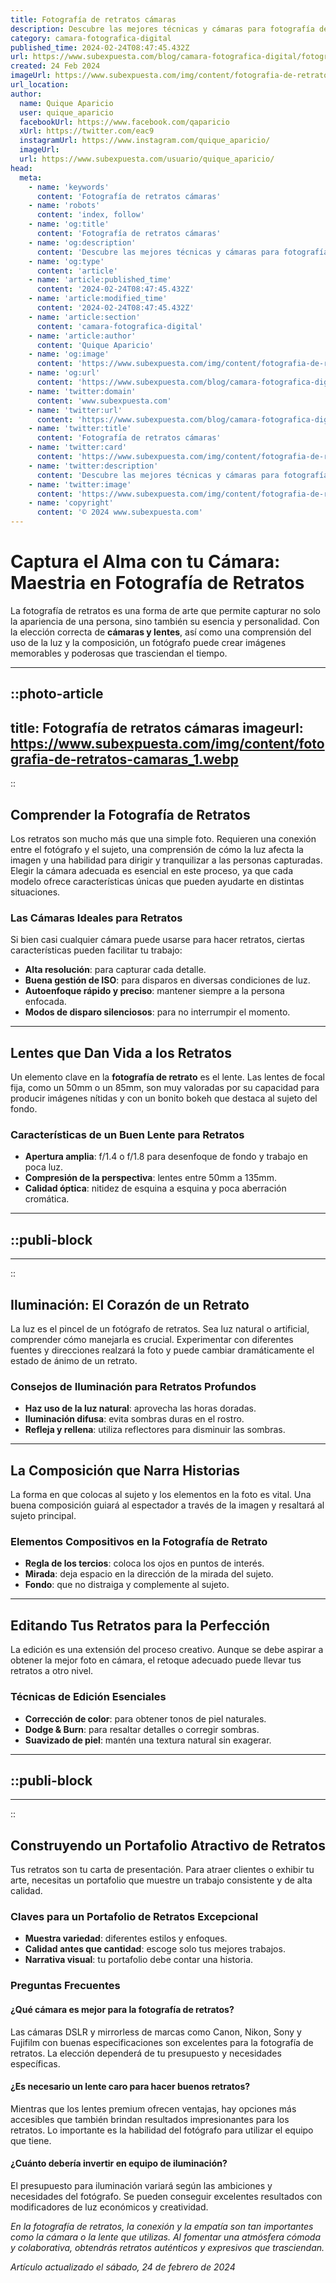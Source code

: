 ```yaml
---
title: Fotografía de retratos cámaras
description: Descubre las mejores técnicas y cámaras para fotografía de retratos que capturan la esencia y belleza única de cada momento.
category: camara-fotografica-digital
published_time: 2024-02-24T08:47:45.432Z
url: https://www.subexpuesta.com/blog/camara-fotografica-digital/fotografia-de-retratos-camaras
created: 24 Feb 2024
imageUrl: https://www.subexpuesta.com/img/content/fotografia-de-retratos-camaras_1.webp
url_location:
author:
  name: Quique Aparicio
  user: quique_aparicio
  facebookUrl: https://www.facebook.com/qaparicio
  xUrl: https://twitter.com/eac9
  instagramUrl: https://www.instagram.com/quique_aparicio/
  imageUrl: 
  url: https://www.subexpuesta.com/usuario/quique_aparicio/
head:
  meta:
    - name: 'keywords'
      content: 'Fotografía de retratos cámaras'
    - name: 'robots'
      content: 'index, follow'
    - name: 'og:title'
      content: 'Fotografía de retratos cámaras'
    - name: 'og:description'
      content: 'Descubre las mejores técnicas y cámaras para fotografía de retratos que capturan la esencia y belleza única de cada momento.'
    - name: 'og:type'
      content: 'article'
    - name: 'article:published_time'
      content: '2024-02-24T08:47:45.432Z'
    - name: 'article:modified_time'
      content: '2024-02-24T08:47:45.432Z'
    - name: 'article:section'
      content: 'camara-fotografica-digital'
    - name: 'article:author'
      content: 'Quique Aparicio'
    - name: 'og:image'
      content: 'https://www.subexpuesta.com/img/content/fotografia-de-retratos-camaras_1.webp'
    - name: 'og:url'
      content: 'https://www.subexpuesta.com/blog/camara-fotografica-digital/fotografia-de-retratos-camaras'
    - name: 'twitter:domain'
      content: 'www.subexpuesta.com'
    - name: 'twitter:url'
      content: 'https://www.subexpuesta.com/blog/camara-fotografica-digital/fotografia-de-retratos-camaras'
    - name: 'twitter:title'
      content: 'Fotografía de retratos cámaras'
    - name: 'twitter:card'
      content: 'https://www.subexpuesta.com/img/content/fotografia-de-retratos-camaras_1.webp'
    - name: 'twitter:description'
      content: 'Descubre las mejores técnicas y cámaras para fotografía de retratos que capturan la esencia y belleza única de cada momento.'
    - name: 'twitter:image'
      content: 'https://www.subexpuesta.com/img/content/fotografia-de-retratos-camaras_1.webp'
    - name: 'copyright'
      content: '© 2024 www.subexpuesta.com'
---
```

# Captura el Alma con tu Cámara: Maestria en Fotografía de Retratos

La fotografía de retratos es una forma de arte que permite capturar no solo la apariencia de una persona, sino también su esencia y personalidad. Con la elección correcta de **cámaras y lentes**, así como una comprensión del uso de la luz y la composición, un fotógrafo puede crear imágenes memorables y poderosas que trasciendan el tiempo.

---


::photo-article
---
title: Fotografía de retratos cámaras
imageurl: https://www.subexpuesta.com/img/content/fotografia-de-retratos-camaras_1.webp
---
::


## Comprender la Fotografía de Retratos

Los retratos son mucho más que una simple foto. Requieren una conexión entre el fotógrafo y el sujeto, una comprensión de cómo la luz afecta la imagen y una habilidad para dirigir y tranquilizar a las personas capturadas. Elegir la cámara adecuada es esencial en este proceso, ya que cada modelo ofrece características únicas que pueden ayudarte en distintas situaciones.

### Las Cámaras Ideales para Retratos

Si bien casi cualquier cámara puede usarse para hacer retratos, ciertas características pueden facilitar tu trabajo:

- **Alta resolución**: para capturar cada detalle.
- **Buena gestión de ISO**: para disparos en diversas condiciones de luz.
- **Autoenfoque rápido y preciso**: mantener siempre a la persona enfocada.
- **Modos de disparo silenciosos**: para no interrumpir el momento.

---

## Lentes que Dan Vida a los Retratos

Un elemento clave en la **fotografía de retrato** es el lente. Las lentes de focal fija, como un 50mm o un 85mm, son muy valoradas por su capacidad para producir imágenes nítidas y con un bonito bokeh que destaca al sujeto del fondo.

### Características de un Buen Lente para Retratos

- **Apertura amplia**: f/1.4 o f/1.8 para desenfoque de fondo y trabajo en poca luz.
- **Compresión de la perspectiva**: lentes entre 50mm a 135mm.
- **Calidad óptica**: nitidez de esquina a esquina y poca aberración cromática.

---


  ::publi-block
  ---
  ---
  ::
  
  
## Iluminación: El Corazón de un Retrato

La luz es el pincel de un fotógrafo de retratos. Sea luz natural o artificial, comprender cómo manejarla es crucial. Experimentar con diferentes fuentes y direcciones realzará la foto y puede cambiar dramáticamente el estado de ánimo de un retrato.

### Consejos de Iluminación para Retratos Profundos

- **Haz uso de la luz natural**: aprovecha las horas doradas.
- **Iluminación difusa**: evita sombras duras en el rostro.
- **Refleja y rellena**: utiliza reflectores para disminuir las sombras.

---

## La Composición que Narra Historias

La forma en que colocas al sujeto y los elementos en la foto es vital. Una buena composición guiará al espectador a través de la imagen y resaltará al sujeto principal.

### Elementos Compositivos en la Fotografía de Retrato

- **Regla de los tercios**: coloca los ojos en puntos de interés.
- **Mirada**: deja espacio en la dirección de la mirada del sujeto.
- **Fondo**: que no distraiga y complemente al sujeto.

---

## Editando Tus Retratos para la Perfección

La edición es una extensión del proceso creativo. Aunque se debe aspirar a obtener la mejor foto en cámara, el retoque adecuado puede llevar tus retratos a otro nivel.

### Técnicas de Edición Esenciales

- **Corrección de color**: para obtener tonos de piel naturales.
- **Dodge & Burn**: para resaltar detalles o corregir sombras.
- **Suavizado de piel**: mantén una textura natural sin exagerar.

---


  ::publi-block
  ---
  ---
  ::
  
  
## Construyendo un Portafolio Atractivo de Retratos

Tus retratos son tu carta de presentación. Para atraer clientes o exhibir tu arte, necesitas un portafolio que muestre un trabajo consistente y de alta calidad.

### Claves para un Portafolio de Retratos Excepcional

- **Muestra variedad**: diferentes estilos y enfoques.
- **Calidad antes que cantidad**: escoge solo tus mejores trabajos.
- **Narrativa visual**: tu portafolio debe contar una historia.

### Preguntas Frecuentes

#### ¿Qué cámara es mejor para la fotografía de retratos?
Las cámaras DSLR y mirrorless de marcas como Canon, Nikon, Sony y Fujifilm con buenas especificaciones son excelentes para la fotografía de retratos. La elección dependerá de tu presupuesto y necesidades específicas.

#### ¿Es necesario un lente caro para hacer buenos retratos?
Mientras que los lentes premium ofrecen ventajas, hay opciones más accesibles que también brindan resultados impresionantes para los retratos. Lo importante es la habilidad del fotógrafo para utilizar el equipo que tiene.

#### ¿Cuánto debería invertir en equipo de iluminación?
El presupuesto para iluminación variará según las ambiciones y necesidades del fotógrafo. Se pueden conseguir excelentes resultados con modificadores de luz económicos y creatividad.

*En la fotografía de retratos, la conexión y la empatía son tan importantes como la cámara o la lente que utilizas. Al fomentar una atmósfera cómoda y colaborativa, obtendrás retratos auténticos y expresivos que trasciendan.*

_Artículo actualizado el sábado, 24 de febrero de 2024_
